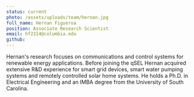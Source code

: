 ```yaml
---
status: current
photo: /assets/uploads/team/hernan.jpg
full_name: Hernan Figueroa
position: Associate Research Scientist
email: hf2314@columbia.edu
github: 
---
```

Hernan's research focuses on communications and control systems for renewable energy applications. Before joining the qSEL Hernan acquired extensive R&D experience for smart grid devices, smart water pumping systems and remotely controlled solar home systems. He holds a Ph.D. in Electrical Engineering and an IMBA degree from the University of South Carolina.
